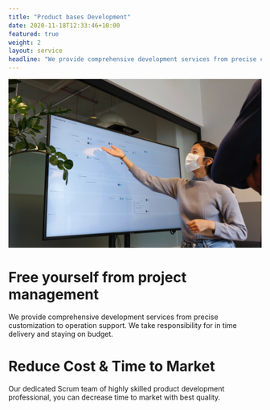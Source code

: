 ```yaml
---
title: "Product bases Development"
date: 2020-11-18T12:33:46+10:00
featured: true
weight: 2
layout: service
headline: "We provide comprehensive development services from precise customization to operation support."
---
```


![Product-base Development Flat-rate contract](/images/services/airfocus-K_VeavYEfdA-unsplash.jpg)

# Free yourself from project management
We provide comprehensive development services from precise customization to operation support. We take responsibility for in time delivery and staying on budget.

# Reduce Cost & Time to Market
Our dedicated Scrum team of highly skilled product development professional, you can decrease time to market with best quality.
